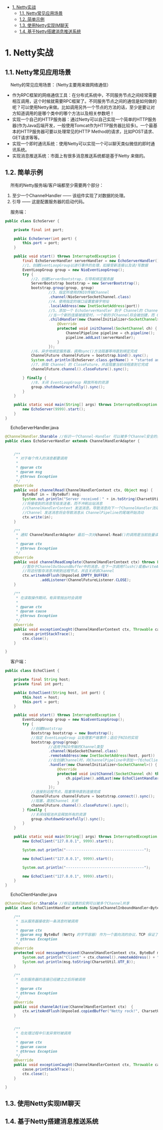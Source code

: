 
<!-- TOC -->

- [1. Netty实战](#1-netty实战)
    - [1.1. Netty常见应用场景](#11-netty常见应用场景)
    - [1.2. 简单示例](#12-简单示例)
    - [1.3. 使用Netty实现IM聊天](#13-使用netty实现im聊天)
    - [1.4. 基于Netty搭建消息推送系统](#14-基于netty搭建消息推送系统)

<!-- /TOC -->

# 1. Netty实战  
<!-- 
Netty主要应用于以下领域：  
* 高性能的RPC框架：常用于微服务之间的高性能远程调用(如Dubbo)
* 游戏行业：Netty可以很轻松地定制和开发一个私有协议栈，
* 即时通讯：Netty基于Java NIO，并且做了一些优化，支持高性能的即时通讯
-->

## 1.1. Netty常见应用场景
&emsp; Netty的常见应用场景：（Netty主要用来做网络通信）  

* 作为RPC框架的网络通信工具：在分布式系统中，不同服务节点之间经常需要相互调用，这个时候就需要RPC框架了。不同服务节点之间的通信是如何做的呢？可以使用Netty来做。比如调用另外一个节点的方法的话，至少是要让对方知道调用的是哪个类中的哪个方法以及相关参数吧！
* 实现一个自己的HTTP服务器：通过Netty可以自己实现一个简单的HTTP服务器(作为Java后端开发，一般使用Tomcat作为HTTP服务器比较多)。一个最基本的HTTP服务器可要以处理常见的HTTP Method的请求，比如POST请求、GET请求等等。
* 实现一个即时通讯系统：使用Netty可以实现一个可以聊天类似微信的即时通讯系统。
* 实现消息推送系统：市面上有很多消息推送系统都是基于Netty 来做的。

## 1.2. 简单示例  
<!-- 
https://www.cnblogs.com/jmcui/p/9154842.html
-->
&emsp; 所有的Netty服务端/客户端都至少需要两个部分：  
1. 至少一个ChannelHandler —— 该组件实现了对数据的处理。  
2. 引导 —— 这是配置服务器的启动代码。  

&emsp; 服务端：  

```java
public class EchoServer {

    private final int port;

    public EchoServer(int port) {
        this.port = port;
    }

    public void start() throws InterruptedException {
        final EchoServerHandler serverHandler = new EchoServerHandler();
        //1、创建EventLoopGroup以进行事件的处理，如接受新连接以及读/写数据
        EventLoopGroup group = new NioEventLoopGroup();
        try {
            //2、创建ServerBootstrap，引导和绑定服务器
            ServerBootstrap bootstrap = new ServerBootstrap();
            bootstrap.group(group, group)
                    //3、指定所使用的NIO传输Channel
                    .channel(NioServerSocketChannel.class)
                    //4、使用指定的端口设置套接字地址
                    .localAddress(new InetSocketAddress(port))
                    //5、添加一个 EchoServerHandler 到子 Channel的 ChannelPipeline
                    //当一个新的连接被接受时，一个新的子Channel将会被创建，而 ChannelInitializer 将会把一个你的EchoServerHandler 的实例添加到该 Channel 的 ChannelPipeline 中
                    .childHandler(new ChannelInitializer<SocketChannel>() {
                        @Override
                        protected void initChannel(SocketChannel ch) {
                            ChannelPipeline pipeline = ch.pipeline();
                            pipeline.addLast(serverHandler);
                        }
                    });
            //6、异步地绑定服务器，调用sync()方法阻塞等待直到绑定完成
            ChannelFuture channelFuture = bootstrap.bind().sync();
            System.out.println(EchoServer.class.getName() + "started and listening for connections on" + channelFuture.channel().localAddress());
            //7、获取 Channel 的 CloseFuture，并且阻塞当前线程直到它完成
            channelFuture.channel().closeFuture().sync();

        } finally {
            //8、关闭 EventLoopGroup 释放所有的资源
            group.shutdownGracefully().sync();
        }
    }

    public static void main(String[] args) throws InterruptedException {
        new EchoServer(9999).start();
    }
}
```

&emsp; EchoServerHandler.java  
```java
@ChannelHandler.Sharable //标识一个Channel-Handler 可以被多个Channel安全的共享
public class EchoServerHandler extends ChannelHandlerAdapter {


    /**
     * 对于每个传入的消息都要调用
     *
     * @param ctx
     * @param msg
     * @throws Exception
     */
    @Override
    public void channelRead(ChannelHandlerContext ctx, Object msg) {
        ByteBuf in = (ByteBuf) msg;
        System.out.println("Server received：" + in.toString(CharsetUtil.UTF_8));
        //将接收到的消息写给发送者，而不冲刷出站消息
        //ChannelHandlerContext 发送消息。导致消息向下一个ChannelHandler流动
        //Channel 发送消息将会导致消息从 ChannelPipeline的尾端开始流动
        ctx.write(in);
    }

    /**
     * 通知 ChannelHandlerAdapter 最后一次对channel-Read()的调用是当前批量读取中的最后一条消息
     *
     * @param ctx
     * @throws Exception
     */
    @Override
    public void channelReadComplete(ChannelHandlerContext ctx) throws Exception {
        //暂存于ChannelOutboundBuffer中的消息，在下一次调用flush()或者writeAndFlush()方法时将会尝试写出到套接字
        //将这份暂存消息冲刷到远程节点，并且关闭该Channel
        ctx.writeAndFlush(Unpooled.EMPTY_BUFFER)
                .addListener(ChannelFutureListener.CLOSE);
    }

    /**
     * 在读取操作期间，有异常抛出时会调用
     *
     * @param ctx
     * @param cause
     * @throws Exception
     */
    @Override
    public void exceptionCaught(ChannelHandlerContext ctx, Throwable cause) throws Exception {
        cause.printStackTrace();
        ctx.close();
    }

}
```

&emsp; 客户端：  

```java
public class EchoClient {

    private final String host;
    private final int port;

    public EchoClient(String host, int port) {
        this.host = host;
        this.port = port;
    }

    public void start() throws InterruptedException {
        EventLoopGroup group = new NioEventLoopGroup();
        try {
            //创建Bootstrap
            Bootstrap bootstrap = new Bootstrap();
            //指定 EventLoopGroup 以处理客户端事件；适应于NIO的实现
            bootstrap.group(group)
                    //适用于NIO传输的Channel类型
                    .channel(NioSocketChannel.class)
                    .remoteAddress(new InetSocketAddress(host, port))
                    //在创建Channel时，向ChannelPipeline中添加一个EchoClientHandler实例
                    .handler(new ChannelInitializer<SocketChannel>() {
                        @Override
                        protected void initChannel(SocketChannel ch) throws Exception {
                            ch.pipeline().addLast(new EchoClientHandler());
                        }
                    });
            //连接到远程节点，阻塞等待直到连接完成
            ChannelFuture channelFuture = bootstrap.connect().sync();
            //阻塞，直到Channel 关闭
            channelFuture.channel().closeFuture().sync();
        } finally {
            //关闭线程池并且释放所有的资源
            group.shutdownGracefully().sync();
        }
    }

    public static void main(String[] args) throws InterruptedException {
        new EchoClient("127.0.0.1", 9999).start();

        System.out.println("------------------------------------");

        new EchoClient("127.0.0.1", 9999).start();

        System.out.println("------------------------------------");

        new EchoClient("127.0.0.1", 9999).start();
    }
}
```

&emsp; EchoClientHandler.java  
```java
@ChannelHandler.Sharable //标记该类的实例可以被多个Channel共享
public class EchoClientHandler extends SimpleChannelInboundHandler<ByteBuf> {

    /**
     * 当从服务器接收到一条消息时被调用
     *
     * @param ctx
     * @param msg ByteBuf (Netty 的字节容器) 作为一个面向流的协议，TCP 保证了字节数组将会按照服务器发送它们的顺序接收
     * @throws Exception
     */
    @Override
    protected void messageReceived(ChannelHandlerContext ctx, ByteBuf msg) throws Exception {
        System.out.println("Client" + ctx.channel().remoteAddress() + "connected");
        System.out.println(msg.toString(CharsetUtil.UTF_8));
    }

    /**
     * 在到服务器的连接已经建立之后将被调用
     *
     * @param ctx
     * @throws Exception
     */
    @Override
    public void channelActive(ChannelHandlerContext ctx)  {
        ctx.writeAndFlush(Unpooled.copiedBuffer("Netty rock!", CharsetUtil.UTF_8));
    }


    /**
     * 在处理过程中引发异常时被调用
     *
     * @param ctx
     * @param cause
     * @throws Exception
     */
    @Override
    public void exceptionCaught(ChannelHandlerContext ctx, Throwable cause) throws Exception {
        cause.printStackTrace();
        ctx.close();
    }

}
```

## 1.3. 使用Netty实现IM聊天  
<!-- 
使用 Netty 实现 IM 聊天贼简单，看不懂就锤爆艿艿的狗头~ 
https://mp.weixin.qq.com/s/5X1znb_G61CV6NxJ_MvmZw
-->

## 1.4. 基于Netty搭建消息推送系统  
<!-- 
参考《Netty4核心原理与手写RPC框架实战》第4篇
-->

